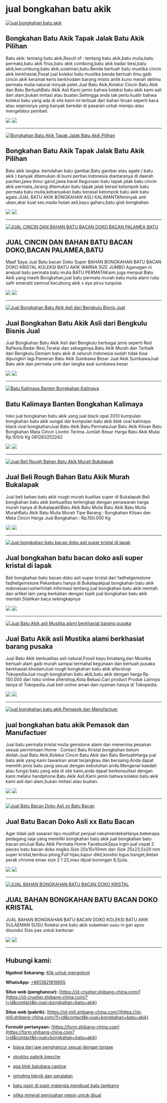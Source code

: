 # jual bongkahan batu akik

<a href="https://swt.shibang-china.com/?l=id&img&k=jual+bongkahan+batu+akik" target="_blank">![jual bongkahan batu akik](http://static.shibang-china.com/all-800x300/1254.jpg)</a>

## Bongkahan Batu Akik Tapak Jalak Batu Akik Pilihan
Batu akik: tentang batu akik,Result of : tentang batu akik,batu mulia,batu permata,batu akik firus,batu akik combong,batu akik badar besi,batu akik,kecumbung,batu akik,sulaiman,batu.Benda bertuah batu mustika cincin akik berkhasiat,Pusat jual koleksi batu mustika benda bertuah ilmu gaib cincin akik keramat keris berkhodam barang mistis antik kuno merah delima permata mulia natural minyak pelet.Jual Batu Akik,Koleksi Cincin Batu Akik dan Batu BertuahBatu Akik Asli Kami jamin bahwa koleksi batu akik kami asli dari alam,bukan imitasi atau buatan.Sehingga anda tak perlu kuatir bahwa koleksi batu yang ada di site kami ini terbuat dari bahan tiruan seperti kaca atau sejenisnya yang banyak beredar di pasaran untuk menipu atau mengelabui pembeli.


<a href="https://whatsapp.shibangsoft.com/WhatsApp.php" target="_blank" title="WhatsApp">![](http://static.shibang-china.com/icon/whatsapp.png)</a> <a href="https://swt.shibang-china.com/?l=id&icon&k=jual+bongkahan+batu+akik" target="_blank">![](http://static.shibang-china.com/icon/chat-id.png)</a>

---

<a href="https://swt.shibang-china.com/?l=id&img&k=jual+bongkahan+batu+akik" target="_blank">![Bongkahan Batu Akik Tapak Jalak Batu Akik Pilihan](http://static.shibang-china.com/all-800x300/1314.jpg)</a>

## Bongkahan Batu Akik Tapak Jalak Batu Akik Pilihan
Batu akik langka: keindahan batu gambar,Batu gambar atau agate ( batu akik ) banyak ditemukan di bumi pertiwi.indonesia diantaranya di daerah pacitan,jawa timur garut,jawa barat.Kegunaan batu tapak jalak batu cincin akik permata,Jarang ditemukan batu tapak jalak berasl kelompok batu permata batu mulia,kebanyakan batu berasal kelompok batu akik batu agate.JUAL BATU AKIK BONGKAHAN ASLI KALIMANTANminyak anti uban,akar kuat sex,madu hutan asli,kayu gaharu,batu giok bongkahan


<a href="https://whatsapp.shibangsoft.com/WhatsApp.php" target="_blank" title="WhatsApp">![](http://static.shibang-china.com/icon/whatsapp.png)</a> <a href="https://swt.shibang-china.com/?l=id&icon&k=jual+bongkahan+batu+akik" target="_blank">![](http://static.shibang-china.com/icon/chat-id.png)</a>

---

<a href="https://swt.shibang-china.com/?l=id&img&k=jual+bongkahan+batu+akik" target="_blank">![JUAL CINCIN DAN BAHAN BATU BACAN DOKO,BACAN PALAMEA,BATU](http://static.shibang-china.com/all-800x300/935.jpg)</a>

## JUAL CINCIN DAN BAHAN BATU BACAN DOKO,BACAN PALAMEA,BATU
Maaf Saya Jual Batu bacan Doko Super BAHAN BONGKAHAN BATU BACAN DOKO KRISTAL KOLEKSI BATU AKIK WARNA SIZE JUMBO Aganagan ni anejual batu permata batu mulia BATU PERMATAKami juga menjual Batu Akik yang masih Bongkahan,jual batu permata murah batu mulia alami ruby safir emerald zamrud kecubung akik s eye pirus turquise.


<a href="https://whatsapp.shibangsoft.com/WhatsApp.php" target="_blank" title="WhatsApp">![](http://static.shibang-china.com/icon/whatsapp.png)</a> <a href="https://swt.shibang-china.com/?l=id&icon&k=jual+bongkahan+batu+akik" target="_blank">![](http://static.shibang-china.com/icon/chat-id.png)</a>

---

<a href="https://swt.shibang-china.com/?l=id&img&k=jual+bongkahan+batu+akik" target="_blank">![Jual Bongkahan Batu Akik Asli dari Bengkulu Bisnis Jual](http://static.shibang-china.com/all-800x300/896.jpg)</a>

## Jual Bongkahan Batu Akik Asli dari Bengkulu Bisnis Jual
Jual Bongkahan Batu Akik Asli dari Bengkulu berbagai jenis seperti Red Raflesia,Badar Besi,Teratai dan sebagainya.Batu Akik Murah dan Terbaik dari Bengkulu.Demam batu akik di seluruh Indonesia sudah tidak bisa dipungkiri lagi.Pameran Batu Akik Sumbawa Besar Jual Akik SumbawaJual Batu akik dan permata unik dan langka asal sumbawa besar


<a href="https://whatsapp.shibangsoft.com/WhatsApp.php" target="_blank" title="WhatsApp">![](http://static.shibang-china.com/icon/whatsapp.png)</a> <a href="https://swt.shibang-china.com/?l=id&icon&k=jual+bongkahan+batu+akik" target="_blank">![](http://static.shibang-china.com/icon/chat-id.png)</a>

---

<a href="https://swt.shibang-china.com/?l=id&img&k=jual+bongkahan+batu+akik" target="_blank">![Batu Kalimaya Banten Bongkahan Kalimaya](http://static.shibang-china.com/all-800x300/1301.jpg)</a>

## Batu Kalimaya Banten Bongkahan Kalimaya
toko jual bongkahan batu akik yang jual black opal 2013 kumpulan bongkahan batu akik sungai dar kumpulan batu akik blek oval kalimaya black oval bongkahanJual Batu Akik Batu PermataJual Batu Akik Kiloan Batu Bongkahan Mata Cincin Liontin Terima Jumlah Besar Harga Batu Akik Mulai Rp.100rb Kg 081283252242


<a href="https://whatsapp.shibangsoft.com/WhatsApp.php" target="_blank" title="WhatsApp">![](http://static.shibang-china.com/icon/whatsapp.png)</a> <a href="https://swt.shibang-china.com/?l=id&icon&k=jual+bongkahan+batu+akik" target="_blank">![](http://static.shibang-china.com/icon/chat-id.png)</a>

---

<a href="https://swt.shibang-china.com/?l=id&img&k=jual+bongkahan+batu+akik" target="_blank">![Jual Beli Rough Bahan Batu Akik Murah Bukalapak](http://static.shibang-china.com/all-800x300/814.jpg)</a>

## Jual Beli Rough Bahan Batu Akik Murah Bukalapak
Jual beli bahan batu akik rough murah kualitas super di Bukalapak.Beli bongkahan batu akik berkualitas terlengkap dengan penawaran harga murah hanya di Bukalapak!Batu Akik Batu Mulia Batu Akik Batu Mulia MurahBatu Akik Batu Mulia Murah Tipe Barang : Bongkahan Kiloan dan Mata Cincin Harga Jual Bongkahan : Rp.150.000 Kg


<a href="https://whatsapp.shibangsoft.com/WhatsApp.php" target="_blank" title="WhatsApp">![](http://static.shibang-china.com/icon/whatsapp.png)</a> <a href="https://swt.shibang-china.com/?l=id&icon&k=jual+bongkahan+batu+akik" target="_blank">![](http://static.shibang-china.com/icon/chat-id.png)</a>

---

<a href="https://swt.shibang-china.com/?l=id&img&k=jual+bongkahan+batu+akik" target="_blank">![Jual bongkahan batu bacan doko asli super kristal di lapak](http://static.shibang-china.com/all-800x300/1119.jpg)</a>

## Jual bongkahan batu bacan doko asli super kristal di lapak
Beli bongkahan batu bacan doko asli super kristal dari fadhelgemstone fadhelgemstone Pekanbaru hanya di Bukalapakjual bongkahan batu akik indonesiacrusherInilah informasi tentang jual bongkahan batu akik mentah dan artikel lain yang berkaitan dengan topik jual bongkahan batu akik mentah.Silahkan baca selengkapnya


<a href="https://whatsapp.shibangsoft.com/WhatsApp.php" target="_blank" title="WhatsApp">![](http://static.shibang-china.com/icon/whatsapp.png)</a> <a href="https://swt.shibang-china.com/?l=id&icon&k=jual+bongkahan+batu+akik" target="_blank">![](http://static.shibang-china.com/icon/chat-id.png)</a>

---

<a href="https://swt.shibang-china.com/?l=id&img&k=jual+bongkahan+batu+akik" target="_blank">![Jual Batu Akik asli Mustika alami berkhasiat barang pusaka](http://static.shibang-china.com/all-800x300/807.jpg)</a>

## Jual Batu Akik asli Mustika alami berkhasiat barang pusaka
Jual Batu Akik berkualitas asli natural,Fossil kayu binatang,dan Mustika bertuah alam gaib murah sampai termahal kegunaan dan bertuah pusaka berkhasiat khodamJual rough bongkahan batu akik afiershop TokopediaJual rough bongkahan batu akik,batu akik dengan harga Rp 150.000 dari toko online afiershop,Kota Bekasi.Cari product Produk Lainnya lainya di Tokopedia.Jual beli online aman dan nyaman hanya di Tokopedia.


<a href="https://whatsapp.shibangsoft.com/WhatsApp.php" target="_blank" title="WhatsApp">![](http://static.shibang-china.com/icon/whatsapp.png)</a> <a href="https://swt.shibang-china.com/?l=id&icon&k=jual+bongkahan+batu+akik" target="_blank">![](http://static.shibang-china.com/icon/chat-id.png)</a>

---

<a href="https://swt.shibang-china.com/?l=id&img&k=jual+bongkahan+batu+akik" target="_blank">![jual bongkahan batu akik Pemasok dan Manufactuer](http://static.shibang-china.com/all-800x300/1145.jpg)</a>

## jual bongkahan batu akik Pemasok dan Manufactuer
Jual batu permata kristal mulia gemstone alami dan menerima pesanan sesuai permintaan.Home · Contact Batu Kristal bongkahan belum diolah.Jual Batu Akik,Koleksi Cincin Batu Akik dan Batu BertuahHarga jual batu akik yang kami tawarkan amat terjangkau dan bersaing.Anda dapat memilih jenis batu yang sesuai dengan kebutuhan anda.Mengenai kaedah atau fungsi batu yang ada di site kami,anda dapat berkonsultasi dengan kami melalui handphone.Batu Akik Asli.Kami jamin bahwa koleksi batu akik kami asli dari alam,bukan imitasi atau buatan.


<a href="https://whatsapp.shibangsoft.com/WhatsApp.php" target="_blank" title="WhatsApp">![](http://static.shibang-china.com/icon/whatsapp.png)</a> <a href="https://swt.shibang-china.com/?l=id&icon&k=jual+bongkahan+batu+akik" target="_blank">![](http://static.shibang-china.com/icon/chat-id.png)</a>

---

<a href="https://swt.shibang-china.com/?l=id&img&k=jual+bongkahan+batu+akik" target="_blank">![Jual Batu Bacan Doko Asli xx Batu Bacan](http://static.shibang-china.com/all-800x300/635.jpg)</a>

## Jual Batu Bacan Doko Asli xx Batu Bacan
Agar tidak jadi sasaran tipu muslihat penjual nakalmerdekaHanya beberapa pedagang saja yang memiliki bongkahan batu akik jual bongkahan batu bacan pinJual Batu Akik Permata Home FacebookSaya ingin jual cepat 2 pieces batu bacan doko majiko.Size 20x15x10mm dan Size 25x23,5x20 mm super kristal,tembus plong,Full hijau,kapur dikit,kondisi bgus banget,iketan perak chrome emas size 2 1 22,mau dijual borongan 8,5juta.


<a href="https://whatsapp.shibangsoft.com/WhatsApp.php" target="_blank" title="WhatsApp">![](http://static.shibang-china.com/icon/whatsapp.png)</a> <a href="https://swt.shibang-china.com/?l=id&icon&k=jual+bongkahan+batu+akik" target="_blank">![](http://static.shibang-china.com/icon/chat-id.png)</a>

---

<a href="https://swt.shibang-china.com/?l=id&img&k=jual+bongkahan+batu+akik" target="_blank">![JUAL BAHAN BONGKAHAN BATU BACAN DOKO KRISTAL](http://static.shibang-china.com/all-800x300/738.jpg)</a>

## JUAL BAHAN BONGKAHAN BATU BACAN DOKO KRISTAL
JUAL BAHAN BONGKAHAN BATU BACAN DOKO KOLEKSI BATU AKIK SULAEMAN SUSU Koleksi ane batu akik sulaeman susu ni gan ayoo disundul Size pas untuk kantoran

<a href="https://whatsapp.shibangsoft.com/WhatsApp.php" target="_blank" title="WhatsApp">![](http://static.shibang-china.com/icon/whatsapp.png)</a> <a href="https://swt.shibang-china.com/?l=id&icon&k=jual+bongkahan+batu+akik" target="_blank">![](http://static.shibang-china.com/icon/chat-id.png)</a>

---
## Hubungi kami:

**Ngobrol Sekarang:** [Klik untuk mengobrol](https://swt.shibang-china.com?l=id&contact&k=jual+bongkahan+batu+akik)

**WhatsApp:**  [+8613621919955](https://whatsapp.shibangsoft.com/WhatsApp.php)

**Situs web (penghancur):** [https://id-crusher.shibang-china.com/](https://id-crusher.shibang-china.com/?l=id&contact&k=jual+bongkahan+batu+akik)

**Situs web (pabrik):** [https://id-mill.shibang-china.com/](https://id-mill.shibang-china.com/?l=id&contact&k=jual+bongkahan+batu+akik)

**Formulir pertanyaan:** [https://form.shibang-china.com](https://form.shibang-china.com?l=id&contact&k=jual+bongkahan+batu+akik)

* [biaya dari jaw penghancur sesuai dengan tonase](../38/biaya%20dari%20jaw%20penghancur%20sesuai%20dengan%20tonase.md)

* [struktur pabrik loesche](../39/struktur%20pabrik%20loesche.md)

* [apa blok batubara captive](../38/apa%20blok%20batubara%20captive.md)

* [grinding teknik dan peralatan](../34/grinding%20teknik%20dan%20peralatan.md)

* [batu pasir di pasir malaysia membuat batu tambang](../38/batu%20pasir%20di%20pasir%20malaysia%20membuat%20batu%20tambang.md)

* [silika mineral pemisahan mesin untuk dijual](../38/silika%20mineral%20pemisahan%20mesin%20untuk%20dijual.md)